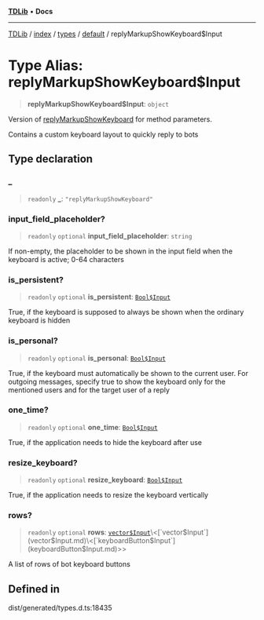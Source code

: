 [**TDLib**](../../../../../../README.md) • **Docs**

***

[TDLib](../../../../../../modules.md) / [index](../../../../../README.md) / [types](../../../README.md) / [default](../README.md) / replyMarkupShowKeyboard$Input

# Type Alias: replyMarkupShowKeyboard$Input

> **replyMarkupShowKeyboard$Input**: `object`

Version of [replyMarkupShowKeyboard](replyMarkupShowKeyboard.md) for method parameters.

Contains a custom keyboard layout to quickly reply to bots

## Type declaration

### \_

> `readonly` **\_**: `"replyMarkupShowKeyboard"`

### input\_field\_placeholder?

> `readonly` `optional` **input\_field\_placeholder**: `string`

If non-empty, the placeholder to be shown in the input field when the keyboard is active; 0-64 characters

### is\_persistent?

> `readonly` `optional` **is\_persistent**: [`Bool$Input`](Bool$Input.md)

True, if the keyboard is supposed to always be shown when the ordinary keyboard is hidden

### is\_personal?

> `readonly` `optional` **is\_personal**: [`Bool$Input`](Bool$Input.md)

True, if the keyboard must automatically be shown to the current user. For outgoing messages, specify true to show the keyboard only for the mentioned users and for the target user of a reply

### one\_time?

> `readonly` `optional` **one\_time**: [`Bool$Input`](Bool$Input.md)

True, if the application needs to hide the keyboard after use

### resize\_keyboard?

> `readonly` `optional` **resize\_keyboard**: [`Bool$Input`](Bool$Input.md)

True, if the application needs to resize the keyboard vertically

### rows?

> `readonly` `optional` **rows**: [`vector$Input`](vector$Input.md)\<[`vector$Input`](vector$Input.md)\<[`keyboardButton$Input`](keyboardButton$Input.md)\>\>

A list of rows of bot keyboard buttons

## Defined in

dist/generated/types.d.ts:18435
